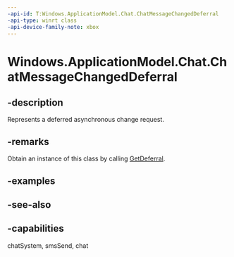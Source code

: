```yaml
---
-api-id: T:Windows.ApplicationModel.Chat.ChatMessageChangedDeferral
-api-type: winrt class
-api-device-family-note: xbox
---
```


<!-- Class syntax.
public class ChatMessageChangedDeferral : Windows.ApplicationModel.Chat.IChatMessageChangedDeferral
-->

# Windows.ApplicationModel.Chat.ChatMessageChangedDeferral

## -description
Represents a deferred asynchronous change request.

## -remarks
Obtain an instance of this class by calling [GetDeferral](chatmessagechangedeventargs_getdeferral.md).

## -examples

## -see-also

## -capabilities
chatSystem, smsSend, chat

